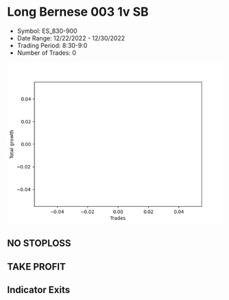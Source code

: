 # Long Bernese 003 1v SB 
- Symbol: ES_830-900
- Date Range: 12/22/2022 - 12/30/2022
- Trading Period: 8:30-9:0
- Number of Trades: 0

![Plot](LongBernese0031vSBES_830-900.png)
## NO STOPLOSS














## TAKE PROFIT











## Indicator Exits

